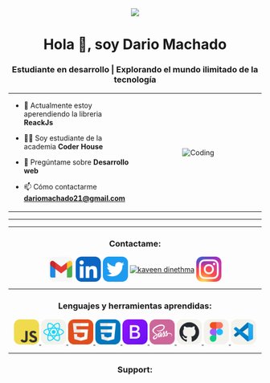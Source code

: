 <p align="center"><picture align="center"><img align="center" src = "https://github.com/7oSkaaa/7oSkaaa/blob/main/Images/about_me.gif?raw=true" width = 50px></picture></p>
<h1 align="center">Hola 👋, soy Dario Machado</h1>
<h3 align="center">Estudiante en desarrollo | Explorando el mundo ilimitado de la tecnología</h3>


<table align="center">
<tr border="none">
<td width="50%" align="left">
  
- 🌱 Actualmente estoy aperendiendo la libreria **ReackJs**

- 🧑‍🎓 Soy estudiante de la academia **Coder House**

- 💬 Pregúntame sobre **Desarrollo web**

- 📫 Cómo contactarme **dariomachado21@gmail.com**
  
</td>
<td width="50%" align="center">

  <img align="center" alt="Coding" width="450" src="https://repository-images.githubusercontent.com/588181932/e36ec678-7984-4cdd-8e4c-a3932772ff8e">

  
  </td>
</tr>
</table>

---



---

<h3 align="center">Contactame:</h3>
<p align="center">
<a href="dariomachado@gmail.com" target="blank"><img align="center" src="https://github.com/tandpfun/skill-icons/blob/main/icons/Gmail-Light.svg" alt="dariomachado@gmail.com" height="50" width="50" /></a>
<a href="https://www.linkedin.com/in/dario-machado-74ab44275" target="blank"><img align="center" src="https://github.com/tandpfun/skill-icons/blob/main/icons/LinkedIn.svg" alt="kaveendinethma" height="50" width="50" /></a>
<a href="https://x.com/Dariomachado13" target="blank"><img align="center" src="https://github.com/tandpfun/skill-icons/blob/main/icons/Twitter.svg" alt="kaveen-dinethma" height="50" width="50" /></a>
<a href="https://www.facebook.com/dario.machado.908"><img align="center" src="https://raw.githubusercontent.com/rahuldkjain/github-profile-readme-generator/master/src/images/icons/Social/facebook.svg" alt="kaveen dinethma" height="50" width="50" /></a>
<a href="https://www.instagram.com/dariomachado99/?hl=es" target="blank"><img align="center" src="https://github.com/tandpfun/skill-icons/blob/main/icons/Instagram.svg" alt="kavee_dineth" height="50" width="50" /></a>
</p>

---

<h3 align="center">Lenguajes y herramientas aprendidas:</h3>

<p align="center"> 
  <a href="https://developer.mozilla.org/en-US/docs/Web/JavaScript" target="_blank" rel="noreferrer"> <img src="https://github.com/tandpfun/skill-icons/blob/main/icons/JavaScript.svg" alt="javascript" width="50" height="50"/>
  <a href="https://react.dev/" target="_blank" rel="noreferrer"> <img src="https://github.com/tandpfun/skill-icons/blob/main/icons/React-Light.svg" alt="react" width="50" height="50"/> </a> 
  <a href="https://developer.mozilla.org/es/docs/Web/HTML" target="_blank" rel="noreferrer"> <img src="https://github.com/tandpfun/skill-icons/blob/main/icons/HTML.svg" alt="html5" width="50" height="50"/> </a> 
  <a href="https://developer.mozilla.org/es/docs/Web/CSS" rel="noreferrer"> <img src="https://github.com/tandpfun/skill-icons/blob/main/icons/CSS.svg" alt="css" width="50" height="50"/> </a> 
  <a href="https://getbootstrap.com" target="_blank" rel="noreferrer"> <img src="https://github.com/tandpfun/skill-icons/blob/main/icons/Bootstrap.svg" alt="bootstrap" width="50" height="50"/> </a> 
    <a href="https://sass-lang.com/"> <img src="https://github.com/tandpfun/skill-icons/blob/main/icons/Sass.svg" alt="sass" width="50" height="50"/> </a> 
  <a href="https://github.com/" target="_blank" rel="noreferrer"> <img src="https://github.com/tandpfun/skill-icons/blob/main/icons/Github-Light.svg" alt="github" width="50" height="50"/> </a> 
  <a href="https://www.figma.com/" rel="noreferrer"> <img src="https://github.com/tandpfun/skill-icons/blob/main/icons/Figma-Light.svg" alt="figma" width="50" height="50"/> </a> 
  <a href="https://code.visualstudio.com/" target="_blank" rel="noreferrer"> <img src="https://github.com/tandpfun/skill-icons/blob/main/icons/VSCode-Light.svg" alt="vs code" width="50" height="50"/> </a> 
  </p>


---

<h3 align="center">Support:</h3>
<p align="center"></p>

